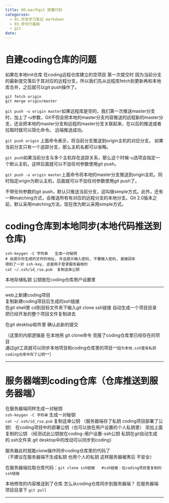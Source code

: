 ```yaml
---
title: 00.mac中git 部署代码
categories:
  - 01.开发学习笔记 markdown
  - 03.命令行基础
  - git
date:
---
```


# 自建coding仓库的问题
如果在本地init仓库 在coding远程仓库建立的空项目 第一次提交时
因为当前分支的最新提交落后于其对应的远程分支，所以我们先从远程库fetch到更新再和本地库合并，之后就可以git push操作了。

```
git fetch origin
git merge origin/master
```

`git push -u origin master​` 
如果远程库是空的，我们第一次推送master分支时，加上了-u参数，Git不但会把本地的master分支内容推送的远程新的master分支，还会把本地的master分支和远程的master分支关联起来，在以后的推送或者拉取时就可以简化命令。
远端推送成功。


`git push origin`
上面命令表示，将当前分支推送到origin主机的对应分支。 
如果当前分支只有一个追踪分支，那么主机名都可以省略。 

`git push`如果当前分支与多个主机存在追踪关系，那么这个时候-u选项会指定一个默认主机，这样后面就可以不加任何参数使用git push。

`git push -u origin master`上面命令将本地的master分支推送到origin主机，同时指定origin为默认主机，后面就可以不加任何参数使用git push了。

不带任何参数的git push，默认只推送当前分支，这叫做simple方式。此外，还有一种matching方式，会推送所有有对应的远程分支的本地分支。Git 2.0版本之前，默认采用matching方法，现在改为默认采用simple方式。

# coding仓库到本地同步(本地代码推送到仓库)

```
ssh-keygen -C 字符串   生成一对秘钥
# 会提示你生成的文件的地址, 并且提示输入密码, 不要输入密码, 直接回车
得到了一对 ssh-key, 这是用于登录服务器用的
cat ~/.ssh/id_rsa.pub  复制这串公钥
```
本地存储私钥 公钥放在coding仓库用户设置里

---

web上新建coding项目  
复制新建coding项目后生成的ssh链接  
在git shell里 cd到目标文件夹下输入git clone ssh链接 自动生成一个项目目录  
把已经开发的整个项目文件复制进去  

在git desktop软件里 确认此新的提交  

（这里的内部逻辑是 在本地用 git clone命令 克隆了coding仓库里已经存在的项目  
通过git工具就可以同步本地项目和coding仓库里的项目`**因为本地.ssh里有私钥 coding仓库中存了公钥**`）

-------

# 服务器端到coding仓库（仓库推送到服务器端）

在服务器端同样生成一对秘钥  
`ssh-keygen -C 字符串` 生成一对秘钥  
`cat ~/.ssh/id_rsa.pub` 复制这串公钥 （服务器端存了私钥  coding项目部署了公钥）
在coding项目中的部署公钥（也可以放在用户设置的个人私钥里） 添加上面复制的公钥
（经测试此公钥放在coding-用户设置-ssh公钥 私钥在git自动生成的.ssh文件夹
  git desktop中的改动可以同步到coding）
  
服务器此时就能clone操作同步coding仓库里的代码了  
（不建议在服务器端不生成私钥 也用个人的私钥 这样服务器被黑后 不安全）  

在服务器端拉取仓库代码：`git clone ssh链接   #ssh链接：在coding项目里复制的ssh链接`

本地修改的内容推送到了仓库 怎么从coding仓库同步到服务器端？
在服务器端 项目目录下 `git pull`

-------